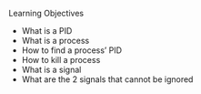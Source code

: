 Learning Objectives

* What is a PID
* What is a process
* How to find a process’ PID
* How to kill a process
* What is a signal
* What are the 2 signals that cannot be ignored